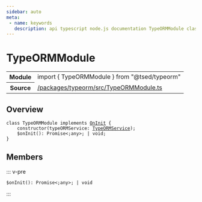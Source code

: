 ```yaml
---
sidebar: auto
meta:
 - name: keywords
   description: api typescript node.js documentation TypeORMModule class
---
```

# TypeORMModule <Badge text="Class" type="class"/>
<!-- Summary -->
<section class="symbol-info"><table class="is-full-width"><tbody><tr><th>Module</th><td><div class="lang-typescript"><span class="token keyword">import</span> { TypeORMModule }&nbsp;<span class="token keyword">from</span>&nbsp;<span class="token string">"@tsed/typeorm"</span></div></td></tr><tr><th>Source</th><td><a href="https://github.com/TypedProject/ts-express-decorators/blob/v5.2.5/packages/typeorm/src/TypeORMModule.ts#L0-L0">/packages/typeorm/src/TypeORMModule.ts</a></td></tr></tbody></table></section>

<!-- Overview -->
## Overview


<pre><code class="typescript-lang "><span class="token keyword">class</span> TypeORMModule <span class="token keyword">implements</span> <a href="/api/di/interfaces/OnInit.html"><span class="token">OnInit</span></a> <span class="token punctuation">{</span>
    <span class="token keyword">constructor</span><span class="token punctuation">(</span>typeORMService<span class="token punctuation">:</span> <a href="/api/typeorm/services/TypeORMService.html"><span class="token">TypeORMService</span></a><span class="token punctuation">)</span><span class="token punctuation">;</span>
    $<span class="token function">onInit</span><span class="token punctuation">(</span><span class="token punctuation">)</span><span class="token punctuation">:</span> Promise&lt<span class="token punctuation">;</span><span class="token keyword">any</span>&gt<span class="token punctuation">;</span> | <span class="token keyword">void</span><span class="token punctuation">;</span>
<span class="token punctuation">}</span></code></pre>



<!-- Members -->




## Members


::: v-pre

<div class="method-overview">
<pre><code class="typescript-lang ">$<span class="token function">onInit</span><span class="token punctuation">(</span><span class="token punctuation">)</span><span class="token punctuation">:</span> Promise&lt<span class="token punctuation">;</span><span class="token keyword">any</span>&gt<span class="token punctuation">;</span> | <span class="token keyword">void</span></code></pre>

</div>



:::